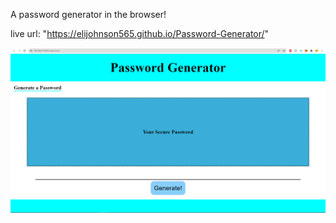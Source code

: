 A password generator in the browser!

live url: "https://elijohnson565.github.io/Password-Generator/"

![Alt text](./passwordgenerator.png?raw=true "Optional Title")